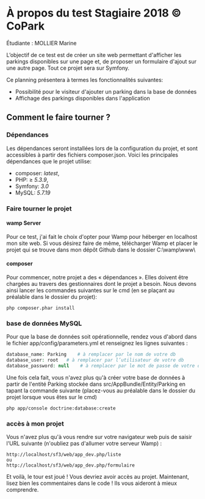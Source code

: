 # À propos du test Stagiaire 2018 © CoPark

Étudiante : MOLLIER Marine

L’objectif de ce test est de créer un site web permettant d'afficher les parkings disponibles sur une page et, de proposer un formulaire d'ajout sur une autre page. Tout ce projet sera sur Symfony.

Ce planning présentera à termes les fonctionnalités suivantes:

- Possibilité pour le visiteur d'ajouter un parking dans la base de données
- Affichage des parkings disponibles dans l'application

## Comment le faire tourner ?

### Dépendances

Les dépendances seront installées lors de la configuration du projet, et sont accessibles à partir des fichiers composer.json. Voici les principales dépendances que le projet utilise:

- composer: *latest*,
- PHP: ≥ *5.3.9*,
- Symfony: *3.0*
- MySQL: *5.7.19*

### Faire tourner le projet

#### wamp Server

Pour ce test, j'ai fait le choix d'opter pour Wamp pour héberger en localhost mon site web. Si vous désirez faire de même, télécharger Wamp et placer le projet qui se trouve dans mon dépôt Github dans le dossier C:\wamp\www\

#### composer

Pour commencer, notre projet a des « dépendances ». Elles doivent être chargées au travers des gestionnaires dont le projet a besoin. Nous devons ainsi lancer les commandes suivantes sur le cmd (en se  plaçant au préalable dans le dossier du projet):

```
php composer.phar install
```

### base de données MySQL

Pour que la base de données soit opérationnelle, rendez vous d'abord dans le fichier app/config/parameters.yml et renseignez les lignes suivantes :

```php
database_name: Parking    # à remplacer par le nom de votre db
database_user: root   # à remplacer par l’utilisateur de votre db
database_password: null    # à remplacer par le mot de passe de votre db
```

Une fois cela fait, vous n'avez plus qu'à créer votre base de données à partir de l'entité Parking stockée dans src/AppBundle/Entity/Parking en tapant la commande suivante (placez-vous au préalable dans le dossier du projet lorsque vous êtes sur le cmd)

```
php app/console doctrine:database:create
```
### accès à mon projet

Vous n'avez plus qu'à vous rendre sur votre navigateur web puis de saisir l'URL suivante (n'oubliez pas d'allumer votre serveur Wamp) :

```
http://localhost/sf3/web/app_dev.php/liste
ou
http://localhost/sf3/web/app_dev.php/formulaire
```
Et voilà, le tour est joué ! Vous devriez avoir accès au projet. Maintenant, lisez bien les commentaires dans le code ! Ils vous aideront à mieux comprendre.
